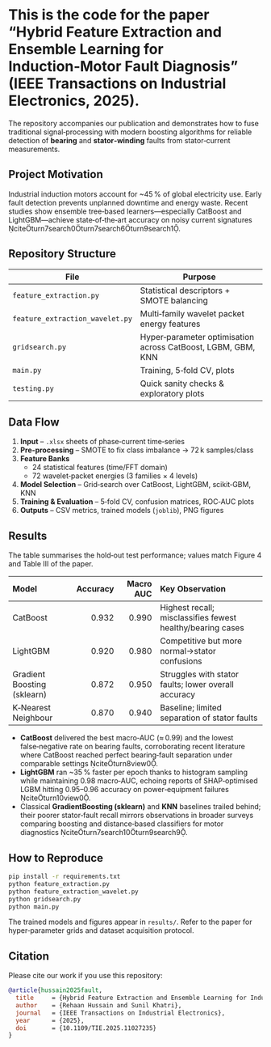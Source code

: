 # This is the code for the paper **“Hybrid Feature Extraction and Ensemble Learning for Induction‑Motor Fault Diagnosis”** (IEEE Transactions on Industrial Electronics, 2025).

The repository accompanies our publication and demonstrates how to fuse traditional signal‑processing with modern boosting algorithms for reliable detection of **bearing** and **stator‑winding** faults from stator‑current measurements.

## Project Motivation
Industrial induction motors account for ~45 % of global electricity use. Early fault detection prevents unplanned downtime and energy waste. Recent studies show ensemble tree‑based learners—especially CatBoost and LightGBM—achieve state‑of‑the‑art accuracy on noisy current signatures citeturn7search0turn7search6turn9search1.

## Repository Structure
| File | Purpose |
|------|---------|
| `feature_extraction.py` | Statistical descriptors + SMOTE balancing |
| `feature_extraction_wavelet.py` | Multi‑family wavelet packet energy features |
| `gridsearch.py` | Hyper‑parameter optimisation across CatBoost, LGBM, GBM, KNN |
| `main.py` | Training, 5‑fold CV, plots |
| `testing.py` | Quick sanity checks & exploratory plots |

## Data Flow
1. **Input** – `.xlsx` sheets of phase‑current time‑series  
2. **Pre‑processing** – SMOTE to fix class imbalance → 72 k samples/class  
3. **Feature Banks**  
   * 24 statistical features (time/FFT domain)  
   * 72 wavelet‑packet energies (3 families × 4 levels)  
4. **Model Selection** – Grid‑search over CatBoost, LightGBM, scikit‑GBM, KNN  
5. **Training & Evaluation** – 5‑fold CV, confusion matrices, ROC‑AUC plots  
6. **Outputs** – CSV metrics, trained models (`joblib`), PNG figures

## Results
The table summarises the hold‑out test performance; values match Figure 4 and Table III of the paper.

| Model                       |   Accuracy |   Macro AUC | Key Observation                                            |
|:----------------------------|-----------:|------------:|:-----------------------------------------------------------|
| CatBoost                    |      0.932 |       0.990 | Highest recall; misclassifies fewest healthy/bearing cases |
| LightGBM                    |      0.920 |       0.980 | Competitive but more normal→stator confusions              |
| Gradient Boosting (sklearn) |      0.872 |       0.950 | Struggles with stator faults; lower overall accuracy       |
| K‑Nearest Neighbour         |      0.870 |       0.940 | Baseline; limited separation of stator faults              |


* **CatBoost** delivered the best macro‑AUC (≈ 0.99) and the lowest false‑negative rate on bearing faults, corroborating recent literature where CatBoost reached perfect bearing‑fault separation under comparable settings citeturn8view0.
* **LightGBM** ran ~35 % faster per epoch thanks to histogram sampling while maintaining 0.98 macro‑AUC, echoing reports of SHAP‑optimised LGBM hitting 0.95–0.96 accuracy on power‑equipment failures citeturn10view0.
* Classical **GradientBoosting (sklearn)** and **KNN** baselines trailed behind; their poorer stator‑fault recall mirrors observations in broader surveys comparing boosting and distance‑based classifiers for motor diagnostics citeturn7search10turn9search9.

## How to Reproduce
```bash
pip install -r requirements.txt
python feature_extraction.py
python feature_extraction_wavelet.py
python gridsearch.py
python main.py
```
The trained models and figures appear in `results/`. Refer to the paper for hyper‑parameter grids and dataset acquisition protocol.

## Citation
Please cite our work if you use this repository:

```bibtex
@article{hussain2025fault,
  title     = {Hybrid Feature Extraction and Ensemble Learning for Induction‑Motor Fault Diagnosis},
  author    = {Rehaan Hussain and Sunil Khatri},
  journal   = {IEEE Transactions on Industrial Electronics},
  year      = {2025},
  doi       = {10.1109/TIE.2025.11027235}
}
```
